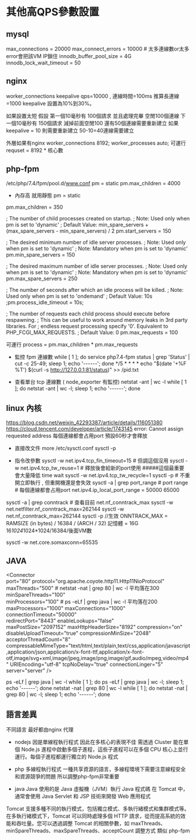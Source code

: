 # 其他高QPS參數設置
## mysql
max_connections        = 20000
max_connect_errors = 10000   # 太多連線數or太多error會把該VM IP鎖住
innodb_buffer_pool_size = 4G
innodb_lock_wait_timeout = 50

## nginx
worker_connections
keepalive
qps=10000 , 連線時間=100ms 推算長連線=1000
keepalive 設置為10%到30%。

如果設置太短
假設
第一個10毫秒有 100個請求 並且處理完畢 空閒100個連線
下一個10毫秒有 150個請求 減掉前面空閒100 還有50個連線需要重新建立
如果 keepalive = 10 則需要重新建立 50-10=40連線需要建立

外層如果有nginx
worker_connections 8192;
worker_processes auto;
可運行requset = 8192 * 核心數

## php-fpm
/etc/php/7.4/fpm/pool.d/www.conf
pm = static
pm.max_children = 4000

* 內存高 就用靜態
pm = static

pm.max_children = 350

; The number of child processes created on startup.
; Note: Used only when pm is set to 'dynamic'
; Default Value: min_spare_servers + (max_spare_servers - min_spare_servers) / 2
pm.start_servers = 150

; The desired minimum number of idle server processes.
; Note: Used only when pm is set to 'dynamic'
; Note: Mandatory when pm is set to 'dynamic'
pm.min_spare_servers = 150

; The desired maximum number of idle server processes.
; Note: Used only when pm is set to 'dynamic'
; Note: Mandatory when pm is set to 'dynamic'
pm.max_spare_servers = 250

; The number of seconds after which an idle process will be killed.
; Note: Used only when pm is set to 'ondemand'
; Default Value: 10s
;pm.process_idle_timeout = 10s;

; The number of requests each child process should execute before respawning.
; This can be useful to work around memory leaks in 3rd party libraries. For
; endless request processing specify '0'. Equivalent to PHP_FCGI_MAX_REQUESTS.
; Default Value: 0
pm.max_requests = 100

可運行 process = pm.max_children * pm.max_requests


* 監控 fpm 連線數
while [ 1 ]; do service php7.4-fpm status | grep 'Status' | cut -c 25-49; sleep 1; echo '------'; done
*/5 * * * * echo "$(date '+%F %T') $(curl -s http://127.0.0.1:81/status)" >> /pid.txt

* 查看單台 tcp 連線數 ( node_exporter 有監控)
netstat -ant | wc -l
while [ 1 ]; do netstat -ant | wc -l; sleep 1; echo '------'; done

## linux 內核
https://blog.csdn.net/weixin_42293387/article/details/116051380
https://cloud.tencent.com/developer/article/1743145
error: Cannot assign requested address
每個連線都會占用port 預設60秒才會釋放
* 直接改文件
more /etc/sysctl.conf 
sysctl -p

* 指令改參數 
sysctl -w net.ipv4.tcp_fin_timeout=15 # 但調這個沒用 
sysctl -w net.ipv4.tcp_tw_reuse=1     # 釋放後會給新的port使用    #####這個最重要 會大量降低 time wait
sysctl -w net.ipv4.tcp_tw_recycle=1
sysctl -p                             # 不重開立即執行 , 但重開機還是會失效
sysctl -a | grep port_range            # port range # 每個連線都會占用port
net.ipv4.ip_local_port_range = 50000    65000

sysctl -a | grep conntrack            # 查看目前 net.nf_conntrack_max
sysctl -w net.netfilter.nf_conntrack_max=262144
sysctl -w net.nf_conntrack_max=262144
sysctl -p //生效
ONNTRACK_MAX = RAMSIZE (in bytes) / 16384 / (ARCH / 32)
記憶體 = 16G
16*1024*1024*1024/16384/後面VM數

sysctl -w net.core.somaxconn=65535

## JAVA
<Connector        
    port="80"
    protocol="org.apache.coyote.http11.Http11NioProtocol"                         
    maxThreads="500"                # netstat -nat | grep 80 | wc -l   平均落在300
    minSpareThreads="100"           
    minProcessors="100"             # ps -eLf | grep java | wc -l      平均落在200
    maxProcessors="1000"
    maxConnections="1000"
    connectionTimeout="50000"                         
    redirectPort="8443"
    enableLookups="false"                       
    maxPostSize="2097152"
    maxHttpHeaderSize="8192"
    compression="on"
    disableUploadTimeout="true"
    compressionMinSize="2048"
    acceptorThreadCount="8"
    compressableMimeType="text/html,text/plain,text/css,application/javascript,application/json,application/x-font-ttf,application/x-font-otf,image/svg+xml,image/jpeg,image/png,image/gif,audio/mpeg,video/mp4"
    URIEncoding="utf-8"
    tcpNoDelay="true"
    connectionLinger="5"
    server="server" 
/>

ps -eLf | grep java | wc -l
while [ 1 ]; do ps -eLf | grep java | wc -l; sleep 1; echo '------'; done
netstat -nat | grep 80 | wc -l
while [ 1 ]; do netstat -nat | grep 80 | wc -l; sleep 1; echo '------'; done



## 語言差異
不同語言 最好都由nginx 代理
* nodejs
因是單線程執行程式 因此在多核心的表現不佳
需透過 Cluster 能在單個 Node.js 進程中啟動多個子進程，這些子進程可以在多個 CPU 核心上並行運行。每個子進程都運行獨立的 Node.js 程式

* php 
多線程執行程式 一種共享資源的語言，多線程環境下需要注意線程安全和資源競爭的問題
所以調整php-fpm非常重要

* java
Java 使用的是 Java 虛擬機（JVM）執行 Java 程式碼
在 Tomcat 中，通常會使用 Java Servlet 和 JSP 技術來開發 Web 應用程式

Tomcat 支援多種不同的執行模式，包括獨立模式、多執行緒模式和集群模式等。在多執行緒模式下，Tomcat 可以同時處理多個 HTTP 請求，從而提高系統的效能和吞吐量。您可以透過調整 Tomcat 的相關參數，如 maxThreads、minSpareThreads、maxSpareThreads、acceptCount
調整方式 類似 php-fpm 